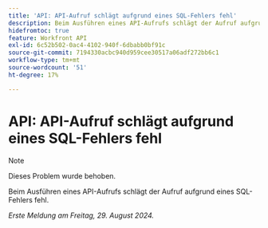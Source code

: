 ```yaml
---
title: 'API: API-Aufruf schlägt aufgrund eines SQL-Fehlers fehl'
description: Beim Ausführen eines API-Aufrufs schlägt der Aufruf aufgrund eines SQL-Fehlers fehl.
hidefromtoc: true
feature: Workfront API
exl-id: 6c52b502-0ac4-4102-940f-6dbabb0bf91c
source-git-commit: 7194330acbc940d959cee30517a06adf272bb6c1
workflow-type: tm+mt
source-wordcount: '51'
ht-degree: 17%

---
```


# API: API-Aufruf schlägt aufgrund eines SQL-Fehlers fehl

>[!NOTE]
>
>Dieses Problem wurde behoben.

Beim Ausführen eines API-Aufrufs schlägt der Aufruf aufgrund eines SQL-Fehlers fehl.

_Erste Meldung am Freitag, 29. August 2024._
